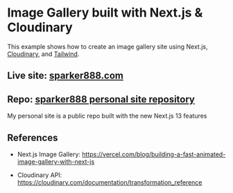 # Image Gallery built with Next.js & Cloudinary 

This example shows how to create an image gallery site using Next.js, [Cloudinary](https://cloudinary.com), and [Tailwind](https://tailwindcss.com).

## Live site: [sparker888.com](https://sparker888.com)

## Repo: [sparker888 personal site repository](https://github.com/sparker888)

My personal site is a public repo built with the new Next.js 13 features

## References

- Next.js Image Gallery: https://vercel.com/blog/building-a-fast-animated-image-gallery-with-next-js

- Cloudinary API: https://cloudinary.com/documentation/transformation_reference
